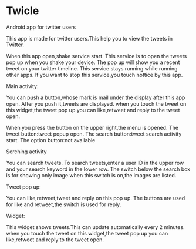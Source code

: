 # Twicle
Android app for twitter users

This app is made for twitter users.This help you to view the tweets in Twitter.

When this app open,shake service start.
This service is to open the tweets pop up when you shake your device.
The pop up will show you a recent tweet on your twitter timeline.
This service stays running while running other apps.
If you want to stop this service,you touch nottice by this app.

Main activity:

You can push a button,whose mark is mail under the display after this app open.
After you push it,tweets are displayed.
when you touch the tweet on this widget,the tweet pop up you can like,retweet and reply to the tweet open.

When you press the button on the upper right,the menu is opened.
The tweet button:tweet popup open.
The search button:tweet search activity start.
The option button:not available

Serching activity

You can search tweets.
To search tweets,enter a user ID in the upper row and your search keyword in the lower row.
The switch below the search box is for showing only image.when this switch is on,the images are listed.

Tweet pop up:

You can like,retweet,tweet and reply on this pop up.
The buttons are used for like and retweet,the switch is used for reply.

Widget:

This widget shows tweets.This can update automatically every 2 minutes.
when you touch the tweet on this widget,the tweet pop up you can like,retweet and reply to the tweet open.
